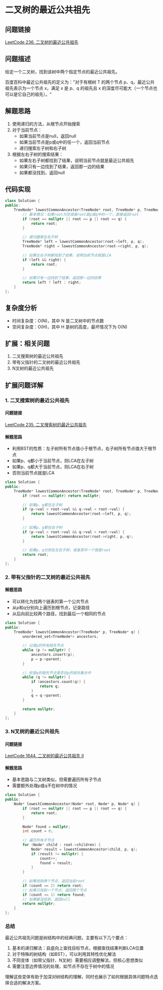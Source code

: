 # 二叉树的最近公共祖先

## 问题链接
[LeetCode 236. 二叉树的最近公共祖先](https://leetcode.com/problems/lowest-common-ancestor-of-a-binary-tree/)

## 问题描述
给定一个二叉树，找到该树中两个指定节点的最近公共祖先。

百度百科中最近公共祖先的定义为："对于有根树 T 的两个节点 p、q，最近公共祖先表示为一个节点 x，满足 x 是 p、q 的祖先且 x 的深度尽可能大（一个节点也可以是它自己的祖先）。"

## 解题思路
1. 使用递归的方法，从根节点开始搜索
2. 对于当前节点：
   - 如果当前节点是null，返回null
   - 如果当前节点是p或q中的任一个，返回当前节点
   - 递归搜索左子树和右子树
3. 根据左右子树的搜索结果：
   - 如果左右子树都找到了结果，说明当前节点就是最近公共祖先
   - 如果只有一边找到了结果，返回那一边的结果
   - 如果都没找到，返回null

## 代码实现
```cpp
class Solution {
public:
    TreeNode* lowestCommonAncestor(TreeNode* root, TreeNode* p, TreeNode* q) {
        // 基本情况：如果root为空或者root是p或q中的一个，直接返回root
        if (root == nullptr || root == p || root == q) {
            return root;
        }
        
        // 递归搜索左右子树
        TreeNode* left = lowestCommonAncestor(root->left, p, q);
        TreeNode* right = lowestCommonAncestor(root->right, p, q);
        
        // 如果左右子树都找到了结果，说明当前节点就是LCA
        if (left && right) {
            return root;
        }
        
        // 如果只有一边找到了结果，返回那一边的结果
        return left ? left : right;
    }
};
```

## 复杂度分析
- 时间复杂度：O(N)，其中 N 是二叉树中的节点数
- 空间复杂度：O(H)，其中 H 是树的高度，最坏情况下为 O(N)

## 扩展：相关问题
1. 二叉搜索树的最近公共祖先
2. 带有父指针的二叉树的最近公共祖先
3. N叉树的最近公共祖先

## 扩展问题详解

### 1. 二叉搜索树的最近公共祖先
#### 问题链接
[LeetCode 235. 二叉搜索树的最近公共祖先](https://leetcode.com/problems/lowest-common-ancestor-of-a-binary-search-tree/)

#### 解题思路
- 利用BST的性质：左子树所有节点值小于根节点，右子树所有节点值大于根节点
- 如果p、q都小于当前节点，则LCA在左子树
- 如果p、q都大于当前节点，则LCA在右子树
- 否则当前节点就是LCA

```cpp
class Solution {
public:
    TreeNode* lowestCommonAncestor(TreeNode* root, TreeNode* p, TreeNode* q) {
        if (root == nullptr) return nullptr;
        
        // 如果p、q都在左子树
        if (p->val < root->val && q->val < root->val) {
            return lowestCommonAncestor(root->left, p, q);
        }
        
        // 如果p、q都在右子树
        if (p->val > root->val && q->val > root->val) {
            return lowestCommonAncestor(root->right, p, q);
        }
        
        // 如果p、q分别在左右子树，或者其中一个就是root
        return root;
    }
};
```

### 2. 带有父指针的二叉树的最近公共祖先
#### 解题思路
- 可以转化为找两个链表的第一个公共节点
- 从p和q分别向上遍历到根节点，记录路径
- 从后向前比较两个路径，找到最后一个相同的节点

```cpp
class Solution {
public:
    TreeNode* lowestCommonAncestor(TreeNode* p, TreeNode* q) {
        unordered_set<TreeNode*> ancestors;
        
        // 记录p的所有祖先节点
        while (p != nullptr) {
            ancestors.insert(p);
            p = p->parent;
        }
        
        // 检查q的祖先节点是否在p的祖先集合中
        while (q != nullptr) {
            if (ancestors.count(q)) {
                return q;
            }
            q = q->parent;
        }
        
        return nullptr;
    }
};
```

### 3. N叉树的最近公共祖先
#### 问题链接
[LeetCode 1644. 二叉树的最近公共祖先 II](https://leetcode.com/problems/lowest-common-ancestor-of-a-binary-tree-ii/)

#### 解题思路
- 基本思路与二叉树类似，但需要遍历所有子节点
- 需要额外处理p或q不在树中的情况

```cpp
class Solution {
public:
    Node* lowestCommonAncestor(Node* root, Node* p, Node* q) {
        if (root == nullptr || root == p || root == q) {
            return root;
        }
        
        Node* found = nullptr;
        int count = 0;
        
        // 遍历所有子节点
        for (Node* child : root->children) {
            Node* result = lowestCommonAncestor(child, p, q);
            if (result != nullptr) {
                count++;
                found = result;
            }
        }
        
        // 如果找到两个节点，返回当前root
        if (count == 2) return root;
        // 如果只找到一个节点，返回那个节点
        if (count == 1) return found;
        // 如果都没找到，返回null
        return nullptr;
    }
};
```

### 总结
最近公共祖先问题是树结构中的经典问题，主要有以下几个要点：

1. 基本的递归解法：自底向上查找目标节点，根据查找结果判断LCA位置
2. 对于特殊的树结构（如BST），可以利用其特性优化解法
3. 不同变体（如带父指针、N叉树）需要相应调整解法，但核心思想类似
4. 需要注意边界情况的处理，如节点不存在于树中的情况

理解这些变体有助于加深对树结构的理解，同时也展示了如何根据具体问题特点选择合适的解决方案。
